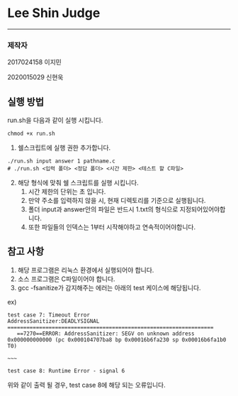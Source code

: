 # Lee Shin Judge

---

### 제작자
2017024158 이지민

2020015029 신현욱

## 실행 방법

run.sh을 다음과 같이 실행 시킵니다.


``` shell
chmod +x run.sh
```

1. 쉘스크립트에 실행 권한 추가합니다.


``` shell
./run.sh input answer 1 pathname.c
# ./run.sh <입력 폴더> <정답 폴더> <시간 제한> <테스트 할 C파일>
```

2. 해당 형식에 맞춰 쉘 스크립트를 실행 시킵니다.
   1. 시간 제한의 단위는 초 입니다.
   2. 만약 주소를 입력하지 않을 시, 현재 디렉토리를 기준으로 실행됩니다.
   3. 폴더 input과 answer안의 파일은 반드시 1.txt의 형식으로 지정되어있어야합니다.
   4. 또한 파일들의 인덱스는 1부터 시작해야하고 연속적이어야합니다.

## 참고 사항
1. 해당 프로그램은 리눅스 환경에서 실행되어야 합니다.
2. 소스 프로그램은 C파일이어야 합니다.
3. gcc -fsanitize가 감지해주는 에러는 아래의 test 케이스에 해당됩니다.


ex)
```
test case 7: Timeout Error
AddressSanitizer:DEADLYSIGNAL
=================================================================
   ==7270==ERROR: AddressSanitizer: SEGV on unknown address 0x000000000000 (pc 0x000104707ba8 bp 0x00016b6fa230 sp 0x00016b6fa1b0 T0)

~~~

test case 8: Runtime Error - signal 6
```
위와 같이 출력 될 경우, test case 8에 해당 되는 오류입니다.